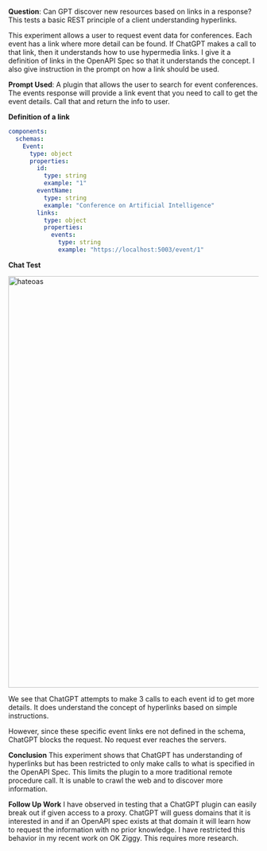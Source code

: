 **Question**: Can GPT discover new resources based on links in a response? This tests a basic REST principle of 
a client understanding hyperlinks.

This experiment allows a user to request event data for conferences. Each event has a link where more detail can
be found. If ChatGPT makes a call to that link, then it understands how to use hypermedia links. 
I give it a definition of links in the OpenAPI Spec so that it understands the concept. 
I also give instruction in the prompt on how a link should be used.

**Prompt Used**:
A plugin that allows the user to search for event conferences. The events response will provide a link event that you need to call to
get the event details. Call that and return the info to user.

**Definition of a link**
```yaml
components:
  schemas:
    Event:
      type: object
      properties:
        id:
          type: string
          example: "1"
        eventName:
          type: string
          example: "Conference on Artificial Intelligence"
        links:
          type: object
          properties:
            events:
              type: string
              example: "https://localhost:5003/event/1"
```

**Chat Test**

<img width="828" alt="hateoas" src="https://github.com/sisbell/chatgpt-plugins/assets/64116/5b11987f-3677-4c6e-9cda-1784bf2036a4">

We see that ChatGPT attempts to make 3 calls to each event id to get more details. It does understand the concept
of hyperlinks based on simple instructions. 

However, since these specific event links ere not defined in the schema, 
ChatGPT blocks the request. No request ever reaches the servers. 

**Conclusion**
This experiment shows that ChatGPT has understanding of hyperlinks but has 
been restricted to only make calls to what is specified in the OpenAPI Spec. 
This limits the plugin to a more traditional remote procedure call. It is 
unable to crawl the web and to discover more information.

**Follow Up Work**
I have observed in testing that a ChatGPT plugin can easily break out if given access to a proxy. ChatGPT will guess domains that it is 
interested in and if an OpenAPI spec exists at that domain it will learn how to request the information with no prior knowledge. I
have restricted this behavior in my recent work on OK Ziggy. This requires more research.

